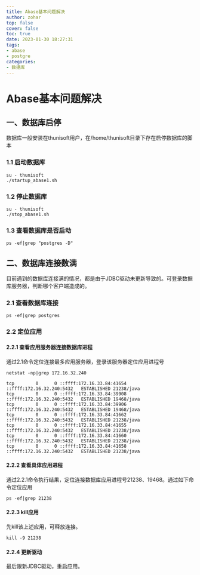 ```yaml
---
title: Abase基本问题解决
author: zohar
top: false
cover: false
toc: true
date: 2023-01-30 18:27:31
tags:
- abase
- postgre
categories:
- 数据库
---
```

# Abase基本问题解决

## 一、数据库启停

数据库一般安装在thunisoft用户，在/home/thunisoft目录下存在启停数据库的脚本

### 1.1 启动数据库

```
su - thunisoft
./startup_abase1.sh
```

### 1.2 停止数据库

```
su - thunisoft
./stop_abase1.sh
```

### 1.3 查看数据库是否启动

```
ps -ef|grep "postgres -D"
```

## 二、数据库连接数满

目前遇到的数据库连接满的情况，都是由于JDBC驱动未更新导致的。可登录数据库服务器，判断哪个客户端造成的。

### 2.1 查看数据库连接

```
ps -ef|grep postgres
```

### 2.2 定位应用

#### 2.2.1 查看应用服务器连接数据库进程

通过2.1命令定位连接最多应用服务器，登录该服务器定位应用进程号

```
netstat -np|grep 172.16.32.240
```

```
tcp        0      0 ::ffff:172.16.33.84:41654   ::ffff:172.16.32.240:5432   ESTABLISHED 21238/java
tcp        0      0 ::ffff:172.16.33.84:39908   ::ffff:172.16.32.240:5432   ESTABLISHED 19468/java
tcp        0      0 ::ffff:172.16.33.84:39906   ::ffff:172.16.32.240:5432   ESTABLISHED 19468/java
tcp        0      0 ::ffff:172.16.33.84:41662   ::ffff:172.16.32.240:5432   ESTABLISHED 21238/java
tcp        0      0 ::ffff:172.16.33.84:41655   ::ffff:172.16.32.240:5432   ESTABLISHED 21238/java
tcp        0      0 ::ffff:172.16.33.84:41660   ::ffff:172.16.32.240:5432   ESTABLISHED 21238/java
tcp        0      0 ::ffff:172.16.33.84:41658   ::ffff:172.16.32.240:5432   ESTABLISHED 21238/java
```

#### 2.2.2 查看具体应用进程

通过2.2.1命令执行结果，定位连接数据库应用进程号21238、19468。通过如下命令定位应用

```
ps -ef|grep 21238
```

#### 2.2.3 kill应用

先kill该上述应用，可释放连接。

```
kill -9 21238
```

#### 2.2.4 更新驱动

最后跟新JDBC驱动，重启应用。